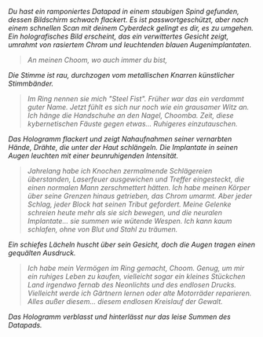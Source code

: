 _Du hast ein ramponiertes Datapad in einem staubigen Spind gefunden, dessen Bildschirm schwach flackert. Es ist passwortgeschützt, aber nach einem schnellen Scan mit deinem Cyberdeck gelingt es dir, es zu umgehen. Ein holografisches Bild erscheint, das ein verwittertes Gesicht zeigt, umrahmt von rasiertem Chrom und leuchtenden blauen Augenimplantaten._

> _An meinen Choom, wo auch immer du bist,_

_Die Stimme ist rau, durchzogen vom metallischen Knarren künstlicher Stimmbänder._

> _Im Ring nennen sie mich "Steel Fist". Früher war das ein verdammt guter Name. Jetzt fühlt es sich nur noch wie ein grausamer Witz an. Ich hänge die Handschuhe an den Nagel, Choomba. Zeit, diese kybernetischen Fäuste gegen etwas... Ruhigeres einzutauschen._

_Das Hologramm flackert und zeigt Nahaufnahmen seiner vernarbten Hände, Drähte, die unter der Haut schlängeln. Die Implantate in seinen Augen leuchten mit einer beunruhigenden Intensität._

> _Jahrelang habe ich Knochen zermalmende Schlägereien überstanden, Laserfeuer ausgewichen und Treffer eingesteckt, die einen normalen Mann zerschmettert hätten. Ich habe meinen Körper über seine Grenzen hinaus getrieben, das Chrom umarmt. Aber jeder Schlag, jeder Block hat seinen Tribut gefordert. Meine Gelenke schreien heute mehr als sie sich bewegen, und die neuralen Implantate... sie summen wie wütende Wespen. Ich kann kaum schlafen, ohne von Blut und Stahl zu träumen._

_Ein schiefes Lächeln huscht über sein Gesicht, doch die Augen tragen einen gequälten Ausdruck._

> _Ich habe mein Vermögen im Ring gemacht, Choom. Genug, um mir ein ruhiges Leben zu kaufen, vielleicht sogar ein kleines Stückchen Land irgendwo fernab des Neonlichts und des endlosen Drucks. Vielleicht werde ich Gärtnern lernen oder alte Motorräder reparieren. Alles außer diesem... diesem endlosen Kreislauf der Gewalt._

_Das Hologramm verblasst und hinterlässt nur das leise Summen des Datapads._
